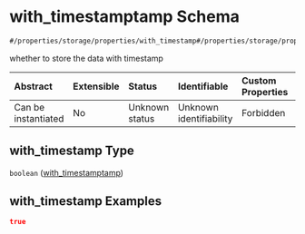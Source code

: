 # with\_timestamptamp Schema

```txt
#/properties/storage/properties/with_timestamp#/properties/storage/properties/with_timestamp
```

whether to store the data with timestamp

| Abstract            | Extensible | Status         | Identifiable            | Custom Properties | Additional Properties | Access Restrictions | Defined In                                                                         |
| :------------------ | :--------- | :------------- | :---------------------- | :---------------- | :-------------------- | :------------------ | :--------------------------------------------------------------------------------- |
| Can be instantiated | No         | Unknown status | Unknown identifiability | Forbidden         | Allowed               | none                | [snapshot\_indexer.json\*](../../out/snapshot_indexer.json "open original schema") |

## with\_timestamp Type

`boolean` ([with\_timestamptamp](snapshot_indexer-properties-storage-properties-with_timestamptamp.md))

## with\_timestamp Examples

```json
true
```
